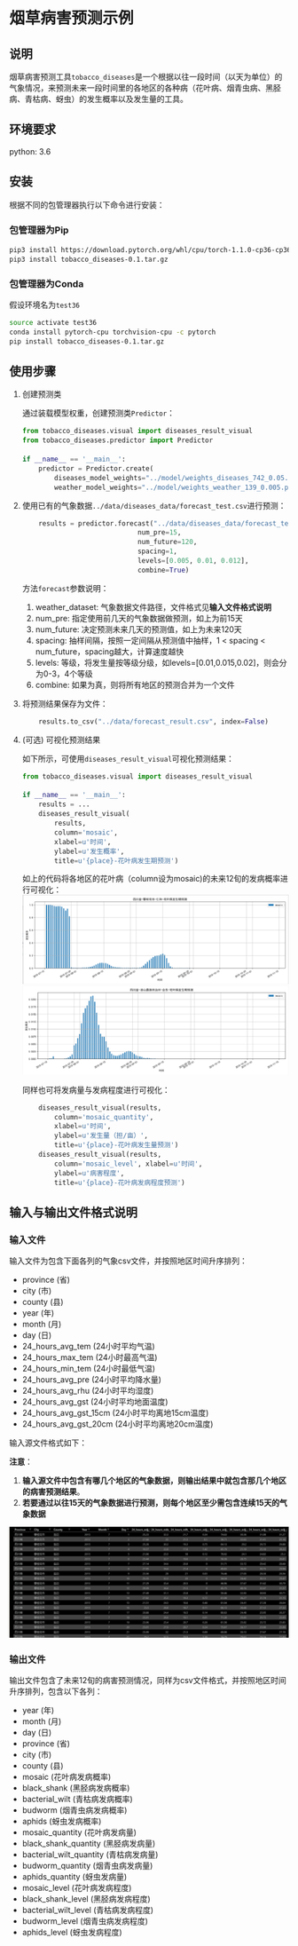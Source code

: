 # 烟草病害预测示例

## 说明

烟草病害预测工具`tobacco_diseases`是一个根据以往一段时间（以天为单位）的气象情况，来预测未来一段时间里的各地区的各种病（花叶病、烟青虫病、黑胫病、青枯病、蚜虫）的发生概率以及发生量的工具。

## 环境要求

python: 3.6

## 安装

根据不同的包管理器执行以下命令进行安装：

### 包管理器为Pip

```sh
pip3 install https://download.pytorch.org/whl/cpu/torch-1.1.0-cp36-cp36m-win_amd64.whl
pip3 install tobacco_diseases-0.1.tar.gz
```

### 包管理器为Conda

假设环境名为`test36`

```sh
source activate test36
conda install pytorch-cpu torchvision-cpu -c pytorch
pip install tobacco_diseases-0.1.tar.gz
```

## 使用步骤

1. 创建预测类

    通过装载模型权重，创建预测类`Predictor`：

    ```python
    from tobacco_diseases.visual import diseases_result_visual
    from tobacco_diseases.predictor import Predictor

    if __name__ == '__main__':
        predictor = Predictor.create(
            diseases_model_weights="../model/weights_diseases_742_0.05.pt",
            weather_model_weights="../model/weights_weather_139_0.005.pt")
    ```

2. 使用已有的气象数据`../data/diseases_data/forecast_test.csv`进行预测：

    ```python
        results = predictor.forecast("../data/diseases_data/forecast_test.csv",
                                 num_pre=15,
                                 num_future=120,
                                 spacing=1,
                                 levels=[0.005, 0.01, 0.012],
                                 combine=True)
    ```

    方法`forecast`参数说明：
    1. weather_dataset: 气象数据文件路径，文件格式见**输入文件格式说明**
    2. num_pre: 指定使用前几天的气象数据做预测，如上为前15天
    3. num_future: 决定预测未来几天的预测值，如上为未来120天
    4. spacing: 抽样间隔，按照一定间隔从预测值中抽样，1 < spacing < num_future，spacing越大，计算速度越快
    5. levels: 等级，将发生量按等级分级，如levels=[0.01,0.015,0.02]，则会分为0-3，4个等级
    6. combine: 如果为真，则将所有地区的预测合并为一个文件

3. 将预测结果保存为文件：

    ```python
        results.to_csv("../data/forecast_result.csv", index=False)
    ```

4. (可选) 可视化预测结果

    如下所示，可使用`diseases_result_visual`可视化预测结果：

    ```python
    from tobacco_diseases.visual import diseases_result_visual

    if __name__ == '__main__':
        results = ...
        diseases_result_visual(
            results,
            column='mosaic',
            xlabel=u'时间',
            ylabel=u'发生概率',
            title=u'{place}-花叶病发生期预测')
    ```

    如上的代码将各地区的花叶病（column设为mosaic)的未来12旬的发病概率进行可视化：
    <img src="assets/visual_concurrence_01.png">
    <img src="assets/visual_concurrence_02.png">

    同样也可将发病量与发病程度进行可视化：

    ```python
        diseases_result_visual(results, 
            column='mosaic_quantity', 
            xlabel=u'时间', 
            ylabel=u'发生量（担/亩）',
            title=u'{place}-花叶病发生量预测')
        diseases_result_visual(results, 
            column='mosaic_level', xlabel=u'时间', 
            ylabel=u'病害程度',
            title=u'{place}-花叶病发病程度预测')
    ```
## 输入与输出文件格式说明

### 输入文件

输入文件为包含下面各列的气象csv文件，并按照地区时间升序排列：

* province (省)
* city (市)
* county (县)
* year (年)
* month (月)
* day (日)
* 24_hours_avg_tem (24小时平均气温)
* 24_hours_max_tem (24小时最高气温)
* 24_hours_min_tem (24小时最低气温)
* 24_hours_avg_pre (24小时平均降水量)
* 24_hours_avg_rhu (24小时平均湿度)
* 24_hours_avg_gst (24小时平均地面温度)
* 24_hours_avg_gst_15cm (24小时平均离地15cm温度)
* 24_hours_avg_gst_20cm (24小时平均离地20cm温度)

输入源文件格式如下：

**注意**：

1. **输入源文件中包含有哪几个地区的气象数据，则输出结果中就包含那几个地区的病害预测结果**。
2. **若要通过以往15天的气象数据进行预测，则每个地区至少需包含连续15天的气象数据**

<img src="assets/input_format.png">

### 输出文件

输出文件包含了未来12旬的病害预测情况，同样为csv文件格式，并按照地区时间升序排列，包含以下各列：

* year (年)
* month (月)
* day   (日)
* province (省)
* city (市)
* county (县)
* mosaic (花叶病发病概率)
* black_shank (黑胫病发病概率)
* bacterial_wilt (青枯病发病概率)
* budworm (烟青虫病发病概率)
* aphids (蚜虫发病概率)
* mosaic_quantity (花叶病发病量)
* black_shank_quantity (黑胫病发病量)
* bacterial_wilt_quantity (青枯病发病量)
* budworm_quantity (烟青虫病发病量)
* aphids_quantity (蚜虫发病量)
* mosaic_level (花叶病发病程度)
* black_shank_level (黑胫病发病程度)
* bacterial_wilt_level (青枯病发病程度)
* budworm_level (烟青虫病发病程度)
* aphids_level (蚜虫发病程度)
